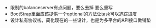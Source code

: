 - 限制的balanceserver有点问题，要么去掉 要么重写
- BootStrap里面应该提供一个optional的方法让task可以追踪进度
- 设计私有协议栈，简化现在的一些设计，也是为多平台的API接口做铺垫